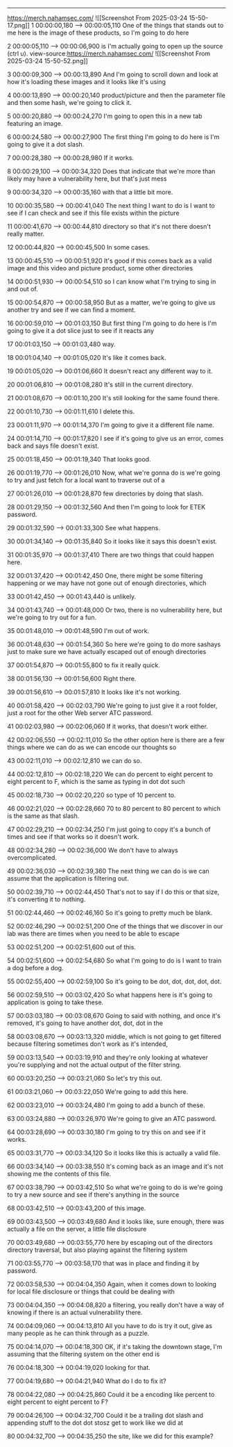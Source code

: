 


---
https://merch.nahamsec.com/
![[Screenshot From 2025-03-24 15-50-17.png]]
1
00:00:00,180 --> 00:00:05,110
One of the things that stands out to me here is the image of these products, so I'm going to do here

2
00:00:05,110 --> 00:00:06,900
is I'm actually going to open up the source (ctrl u).  view-source:https://merch.nahamsec.com/
![[Screenshot From 2025-03-24 15-50-52.png]]


3
00:00:09,300 --> 00:00:13,890
And I'm going to scroll down and look at how it's loading these images and it looks like it's using

4
00:00:13,890 --> 00:00:20,140
product/picture and then the parameter file and then some hash, we're going to click it.

5
00:00:20,880 --> 00:00:24,270
I'm going to open this in a new tab featuring an image.

6
00:00:24,580 --> 00:00:27,900
The first thing I'm going to do here is I'm going to give it a dot slash.

7
00:00:28,380 --> 00:00:28,980
If it works.

8
00:00:29,100 --> 00:00:34,320
Does that indicate that we're more than likely may have a vulnerability here, but that's just mess

9
00:00:34,320 --> 00:00:35,160
with that a little bit more.

10
00:00:35,580 --> 00:00:41,040
The next thing I want to do is I want to see if I can check and see if this file exists within the picture

11
00:00:41,670 --> 00:00:44,810
directory so that it's not there doesn't really matter.

12
00:00:44,820 --> 00:00:45,500
In some cases.

13
00:00:45,510 --> 00:00:51,920
It's good if this comes back as a valid image and this video and picture product, some other directories

14
00:00:51,930 --> 00:00:54,510
so I can know what I'm trying to sing in and out of.

15
00:00:54,870 --> 00:00:58,950
But as a matter, we're going to give us another try and see if we can find a moment.

16
00:00:59,010 --> 00:01:03,150
But first thing I'm going to do here is I'm going to give it a dot slice just to see if it reacts any

17
00:01:03,150 --> 00:01:03,480
way.

18
00:01:04,140 --> 00:01:05,020
It's like it comes back.

19
00:01:05,020 --> 00:01:06,660
It doesn't react any different way to it.

20
00:01:06,810 --> 00:01:08,280
It's still in the current directory.

21
00:01:08,670 --> 00:01:10,200
It's still looking for the same found there.

22
00:01:10,730 --> 00:01:11,610
I delete this.

23
00:01:11,970 --> 00:01:14,370
I'm going to give it a different file name.

24
00:01:14,710 --> 00:01:17,820
I see if it's going to give us an error, comes back and says file doesn't exist.

25
00:01:18,450 --> 00:01:19,340
That looks good.

26
00:01:19,770 --> 00:01:26,010
Now, what we're gonna do is we're going to try and just fetch for a local want to traverse out of a

27
00:01:26,010 --> 00:01:28,870
few directories by doing that slash.

28
00:01:29,150 --> 00:01:32,560
And then I'm going to look for ETEK password.

29
00:01:32,590 --> 00:01:33,300
See what happens.

30
00:01:34,140 --> 00:01:35,840
So it looks like it says this doesn't exist.

31
00:01:35,970 --> 00:01:37,410
There are two things that could happen here.

32
00:01:37,420 --> 00:01:42,450
One, there might be some filtering happening or we may have not gone out of enough directories, which

33
00:01:42,450 --> 00:01:43,440
is unlikely.

34
00:01:43,740 --> 00:01:48,000
Or two, there is no vulnerability here, but we're going to try out for a fun.

35
00:01:48,010 --> 00:01:48,590
I'm out of work.

36
00:01:48,630 --> 00:01:54,360
So here we're going to do more sashays just to make sure we have actually escaped out of enough directories

37
00:01:54,870 --> 00:01:55,800
to fix it really quick.

38
00:01:56,130 --> 00:01:56,600
Right there.

39
00:01:56,610 --> 00:01:57,810
It looks like it's not working.

40
00:01:58,420 --> 00:02:03,790
We're going to just give it a root folder, just a root for the other Web server ATC password.

41
00:02:03,980 --> 00:02:06,060
If it works, that doesn't work either.

42
00:02:06,550 --> 00:02:11,010
So the other option here is there are a few things where we can do as we can encode our thoughts so

43
00:02:11,010 --> 00:02:12,810
we can do so.

44
00:02:12,810 --> 00:02:18,220
We can do percent to eight percent to eight percent to F, which is the same as typing in dot dot such

45
00:02:18,730 --> 00:02:20,220
so type of 10 percent to.

46
00:02:21,020 --> 00:02:28,660
70 to 80 percent to 80 percent to which is the same as that slash.

47
00:02:29,210 --> 00:02:34,250
I'm just going to copy it's a bunch of times and see if that works so it doesn't work.

48
00:02:34,280 --> 00:02:36,000
We don't have to always overcomplicated.

49
00:02:36,030 --> 00:02:39,360
The next thing we can do is we can assume that the application is filtering out.

50
00:02:39,710 --> 00:02:44,450
That's not to say if I do this or that size, it's converting it to nothing.

51
00:02:44,460 --> 00:02:46,160
So it's going to pretty much be blank.

52
00:02:46,290 --> 00:02:51,200
One of the things that we discover in our lab was there are times when you need to be able to escape

53
00:02:51,200 --> 00:02:51,600
out of this.

54
00:02:51,600 --> 00:02:54,680
So what I'm going to do is I want to train a dog before a dog.

55
00:02:55,400 --> 00:02:59,100
So it's going to be dot, dot, dot, dot, dot.

56
00:02:59,510 --> 00:03:02,420
So what happens here is it's going to application is going to take these.

57
00:03:03,180 --> 00:03:08,670
Going to said with nothing, and once it's removed, it's going to have another dot, dot, dot in the

58
00:03:08,670 --> 00:03:13,320
middle, which is not going to get filtered because filtering sometimes don't work as it's intended,

59
00:03:13,540 --> 00:03:19,910
and they're only looking at whatever you're supplying and not the actual output of the filter string.

60
00:03:20,250 --> 00:03:21,060
So let's try this out.

61
00:03:21,060 --> 00:03:22,050
We're going to add this here.

62
00:03:23,010 --> 00:03:24,480
I'm going to add a bunch of these.

63
00:03:24,880 --> 00:03:26,970
We're going to give an ATC password.

64
00:03:28,690 --> 00:03:30,180
I'm going to try this on and see if it works.

65
00:03:31,770 --> 00:03:34,120
So it looks like this is actually a valid file.

66
00:03:34,140 --> 00:03:38,550
It's coming back as an image and it's not showing me the contents of this file.

67
00:03:38,790 --> 00:03:42,510
So what we're going to do is we're going to try a new source and see if there's anything in the source

68
00:03:42,510 --> 00:03:43,200
of this image.

69
00:03:43,500 --> 00:03:49,680
And it looks like, sure enough, there was actually a file on the server, a little file disclosure

70
00:03:49,680 --> 00:03:55,770
here by escaping out of the directors directory traversal, but also playing against the filtering system

71
00:03:55,770 --> 00:03:58,170
that was in place and finding it by password.

72
00:03:58,530 --> 00:04:04,350
Again, when it comes down to looking for local file disclosure or things that could be dealing with

73
00:04:04,350 --> 00:04:08,820
a filtering, you really don't have a way of knowing if there is an actual vulnerability there.

74
00:04:09,060 --> 00:04:13,810
All you have to do is try it out, give as many people as he can think through as a puzzle.

75
00:04:14,070 --> 00:04:18,300
OK, if it's taking the downtown stage, I'm assuming that the filtering system on the other end is

76
00:04:18,300 --> 00:04:19,020
looking for that.

77
00:04:19,680 --> 00:04:21,940
What do I do to fix it?

78
00:04:22,080 --> 00:04:25,860
Could it be a encoding like percent to eight percent to eight percent to F?

79
00:04:26,100 --> 00:04:32,700
Could it be a trailing dot slash and appending stuff to the dot dot stosz get to work like we did at

80
00:04:32,700 --> 00:04:35,250
the site, like we did for this example?